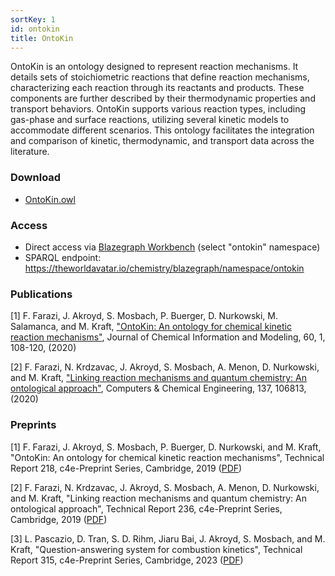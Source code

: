 ```yaml
---
sortKey: 1
id: ontokin
title: OntoKin
---
```


OntoKin is an ontology designed to represent reaction mechanisms. It details sets of stoichiometric reactions that define reaction mechanisms, characterizing each reaction through its reactants and products. These components are further described by their thermodynamic properties and transport behaviors. OntoKin supports various reaction types, including gas-phase and surface reactions, utilizing several kinetic models to accommodate different scenarios. This ontology facilitates the integration and comparison of kinetic, thermodynamic, and transport data across the literature.

### Download

- [OntoKin.owl](https://github.com/cambridge-cares/TheWorldAvatar/tree/main/JPS_Ontology/ontology/ontokin/OntoKin.owl)

### Access

- Direct access via [Blazegraph Workbench](https://theworldavatar.io/chemistry/blazegraph/ui/#query) (select "ontokin" namespace)
- SPARQL endpoint: https://theworldavatar.io/chemistry/blazegraph/namespace/ontokin

### Publications

[1] F. Farazi, J. Akroyd, S. Mosbach, P. Buerger, D. Nurkowski, M. Salamanca, and M. Kraft, ["OntoKin: An ontology for chemical kinetic reaction mechanisms"](https://doi.org/10.1021/acs.jcim.9b00960), Journal of Chemical Information and Modeling, 60, 1, 108-120, (2020)

[2] F. Farazi, N. Krdzavac, J. Akroyd, S. Mosbach, A. Menon, D. Nurkowski, and M. Kraft, ["Linking reaction mechanisms and quantum chemistry: An ontological approach"](https://doi.org/10.1016/j.compchemeng.2020.106813), Computers & Chemical Engineering, 137, 106813, (2020)

### Preprints

[1] F. Farazi, J. Akroyd, S. Mosbach, P. Buerger, D. Nurkowski, and M. Kraft, "OntoKin: An ontology for chemical kinetic reaction mechanisms", Technical Report 218, c4e-Preprint Series, Cambridge, 2019 ([PDF](https://como.ceb.cam.ac.uk/media/preprints/c4e-preprint-218.pdf))

[2] F. Farazi, N. Krdzavac, J. Akroyd, S. Mosbach, A. Menon, D. Nurkowski, and M. Kraft, "Linking reaction mechanisms and quantum chemistry: An ontological approach", Technical Report 236, c4e-Preprint Series, Cambridge, 2019 ([PDF](https://como.ceb.cam.ac.uk/media/preprints/c4e-preprint-236.pdf))

[3] L. Pascazio, D. Tran, S. D. Rihm, Jiaru Bai, J. Akroyd, S. Mosbach, and M. Kraft, "Question-answering system for combustion kinetics", Technical Report 315, c4e-Preprint Series, Cambridge, 2023 ([PDF](https://como.ceb.cam.ac.uk/media/preprints/c4e-preprint-315.pdf))